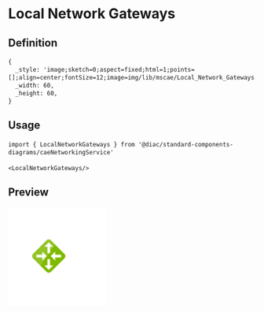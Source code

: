 # Local Network Gateways

## Definition

```
{
  _style: 'image;sketch=0;aspect=fixed;html=1;points=[];align=center;fontSize=12;image=img/lib/mscae/Local_Network_Gateways.svg;strokeColor=none;',
  _width: 60,
  _height: 60,
}
```

## Usage

```
import { LocalNetworkGateways } from '@diac/standard-components-diagrams/caeNetworkingService'

<LocalNetworkGateways/>
```

## Preview

<img src="./local-network-gateways.png" width="200"/>
